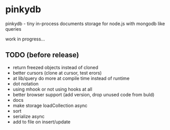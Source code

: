 # pinkydb

pinkydb - tiny in-process documents storage for node.js with mongodb like queries

work in progress...

## TODO (before release)

* return freezed objects instead of cloned
* better cursors (clone at cursor, test erors)
* at lib/query do more at compile time instead of runtime
* dot notation
* using mhook or not using hooks at all
* better browser support (add version, drop unused code from buld)
* docs
* make storage loadCollection async
* sort
* serialize async
* add to file on insert/update
